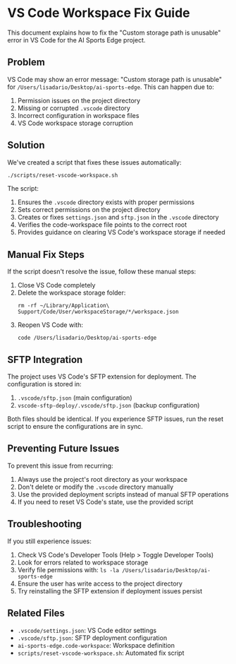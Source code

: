 # VS Code Workspace Fix Guide

This document explains how to fix the "Custom storage path is unusable" error in VS Code for the AI Sports Edge project.

## Problem

VS Code may show an error message: "Custom storage path is unusable" for `/Users/lisadario/Desktop/ai-sports-edge`. This can happen due to:

1. Permission issues on the project directory
2. Missing or corrupted `.vscode` directory
3. Incorrect configuration in workspace files
4. VS Code workspace storage corruption

## Solution

We've created a script that fixes these issues automatically:

```bash
./scripts/reset-vscode-workspace.sh
```

The script:

1. Ensures the `.vscode` directory exists with proper permissions
2. Sets correct permissions on the project directory
3. Creates or fixes `settings.json` and `sftp.json` in the `.vscode` directory
4. Verifies the code-workspace file points to the correct root
5. Provides guidance on clearing VS Code's workspace storage if needed

## Manual Fix Steps

If the script doesn't resolve the issue, follow these manual steps:

1. Close VS Code completely
2. Delete the workspace storage folder:
   ```
   rm -rf ~/Library/Application\ Support/Code/User/workspaceStorage/*/workspace.json
   ```
3. Reopen VS Code with:
   ```
   code /Users/lisadario/Desktop/ai-sports-edge
   ```

## SFTP Integration

The project uses VS Code's SFTP extension for deployment. The configuration is stored in:

1. `.vscode/sftp.json` (main configuration)
2. `vscode-sftp-deploy/.vscode/sftp.json` (backup configuration)

Both files should be identical. If you experience SFTP issues, run the reset script to ensure the configurations are in sync.

## Preventing Future Issues

To prevent this issue from recurring:

1. Always use the project's root directory as your workspace
2. Don't delete or modify the `.vscode` directory manually
3. Use the provided deployment scripts instead of manual SFTP operations
4. If you need to reset VS Code's state, use the provided script

## Troubleshooting

If you still experience issues:

1. Check VS Code's Developer Tools (Help > Toggle Developer Tools)
2. Look for errors related to workspace storage
3. Verify file permissions with: `ls -la /Users/lisadario/Desktop/ai-sports-edge`
4. Ensure the user has write access to the project directory
5. Try reinstalling the SFTP extension if deployment issues persist

## Related Files

- `.vscode/settings.json`: VS Code editor settings
- `.vscode/sftp.json`: SFTP deployment configuration
- `ai-sports-edge.code-workspace`: Workspace definition
- `scripts/reset-vscode-workspace.sh`: Automated fix script